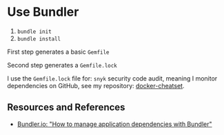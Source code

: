 # Use Bundler

1. `bundle init`
1. `bundle install`

First step generates a basic `Gemfile`

Second step generates a `Gemfile.lock`

I use the `Gemfile.lock` file for: `snyk` security code audit, meaning I monitor dependencies on GitHub, see my repository: [docker-cheatset](https://github.com/jonasbn/docker-cheatset).

## Resources and References

- [Bundler.io: "How to manage application dependencies with Bundler"](https://bundler.io/v2.2/guides/using_bundler_in_applications.html)
